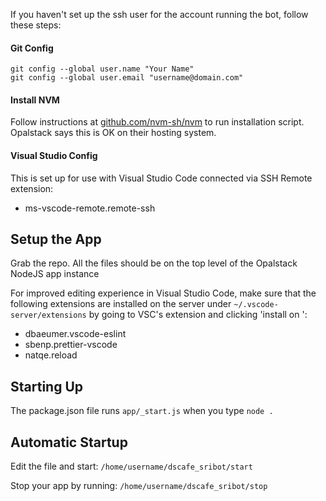 If you haven't set up the ssh user for the account running the bot, follow these steps:

#### Git Config

```
git config --global user.name "Your Name"
git config --global user.email "username@domain.com"
```

#### Install NVM

Follow instructions at [github.com/nvm-sh/nvm](https://github.com/nvm-sh/nvm) to run installation script. Opalstack says this is OK on their hosting system.

#### Visual Studio Config

This is set up for use with Visual Studio Code connected via SSH Remote extension:

- ms-vscode-remote.remote-ssh

## Setup the App

Grab the repo. All the files should be on the top level of the Opalstack NodeJS app instance

For improved editing experience in Visual Studio Code, make sure that the following extensions are installed on the server under `~/.vscode-server/extensions` by going to VSC's extension and clicking 'install on <your ssh server>':

- dbaeumer.vscode-eslint
- sbenp.prettier-vscode
- natqe.reload

## Starting Up

The package.json file runs `app/_start.js` when you type `node .`

## Automatic Startup

Edit the file and start: `/home/username/dscafe_sribot/start`

Stop your app by running: `/home/username/dscafe_sribot/stop`
